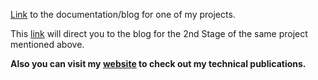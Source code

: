 

[Link](https://medium.com/@rishabhberlia/23rd-february-2015-first-stage-9a0867b864ef#.c211k2iqz) to the documentation/blog for one of my projects.

This [link](https://medium.com/@rishabhberlia/13th-april-2016-second-stage-b2ca82ee3100#.2yrxye6i5) will direct you to the blog for the 2nd Stage of the same project mentioned above.

__Also you can visit my [website](www.rishabhberlia.com) to check out my technical publications.__

